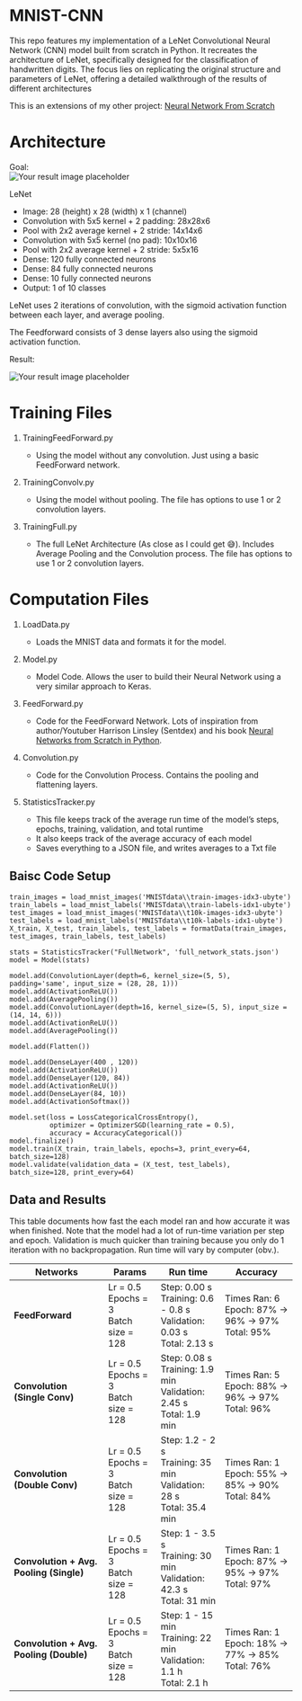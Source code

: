 # MNIST-CNN
This repo features my implementation of a LeNet Convolutional Neural Network (CNN) model built from scratch in Python. It recreates the architecture of LeNet, specifically designed for the classification of handwritten digits. The focus lies on replicating the original structure and parameters of LeNet, offering a detailed walkthrough of the results of different architectures

This is an extensions of my other project: [Neural Network From Scratch](https://github.com/abeGizaw/NeuralNetworkStarter)

# Architecture

Goal:  
![Your result image placeholder](/imagesForReadMe/LeNetArchitecture.png)

LeNet
- Image: 28 (height) x 28 (width) x 1 (channel)
- Convolution with 5x5 kernel + 2 padding: 28x28x6
- Pool with 2x2 average kernel + 2 stride: 14x14x6
- Convolution with 5x5 kernel (no pad): 10x10x16
- Pool with 2x2 average kernel + 2 stride: 5x5x16
- Dense: 120 fully connected neurons
- Dense: 84 fully connected neurons
- Dense: 10 fully connected neurons
- Output: 1 of 10 classes

LeNet uses 2 iterations of convolution, with the sigmoid activation function between each layer, and average pooling.

The Feedforward consists of 3 dense layers also using the sigmoid activation function.

Result:

![Your result image placeholder](/imagesForReadMe/myArchitecture.png)

# Training Files

1. TrainingFeedForward.py
   - Using the model without any convolution. Just using a basic FeedForward network.

2. TrainingConvolv.py
   - Using the model without pooling. The file has options to use 1 or 2 convolution layers.

3. TrainingFull.py
   - The full LeNet Architecture (As close as I could get 😅). Includes Average Pooling and the Convolution process. The file has options to use 1 or 2 convolution layers.

# Computation Files
1. LoadData.py
   - Loads the MNIST data and formats it for the model.

2. Model.py
   - Model Code. Allows the user to build their Neural Network using a very similar approach to Keras.

3. FeedForward.py
   - Code for the FeedForward Network. Lots of inspiration from author/Youtuber Harrison Linsley (Sentdex) and his book [Neural Networks from Scratch in Python](https://nnfs.io/).
  
4. Convolution.py
   - Code for the Convolution Process. Contains the pooling and flattening layers.

5. StatisticsTracker.py
   - This file keeps track of the average run time of the model’s steps, epochs, training, validation, and total runtime
   - It also keeps track of the average accuracy of each model
   - Saves everything to a JSON file, and writes averages to a Txt file
  

## Baisc Code Setup  
```  
train_images = load_mnist_images('MNISTdata\\train-images-idx3-ubyte')
train_labels = load_mnist_labels('MNISTdata\\train-labels-idx1-ubyte')
test_images = load_mnist_images('MNISTdata\\t10k-images-idx3-ubyte')
test_labels = load_mnist_labels('MNISTdata\\t10k-labels-idx1-ubyte')
X_train, X_test, train_labels, test_labels = formatData(train_images, test_images, train_labels, test_labels)

stats = StatisticsTracker("FullNetwork", 'full_network_stats.json')
model = Model(stats)

model.add(ConvolutionLayer(depth=6, kernel_size=(5, 5), padding='same', input_size = (28, 28, 1)))
model.add(ActivationReLU())
model.add(AveragePooling())
model.add(ConvolutionLayer(depth=16, kernel_size=(5, 5), input_size = (14, 14, 6)))
model.add(ActivationReLU())
model.add(AveragePooling())

model.add(Flatten())

model.add(DenseLayer(400 , 120))
model.add(ActivationReLU())
model.add(DenseLayer(120, 84))
model.add(ActivationReLU())
model.add(DenseLayer(84, 10))
model.add(ActivationSoftmax())

model.set(loss = LossCategoricalCrossEntropy(),
          optimizer = OptimizerSGD(learning_rate = 0.5),
          accuracy = AccuracyCategorical())
model.finalize()
model.train(X_train, train_labels, epochs=3, print_every=64, batch_size=128)
model.validate(validation_data = (X_test, test_labels), batch_size=128, print_every=64)  
```  
## Data and Results

This table documents how fast the each model ran and how accurate it was when finished. Note that the model had a lot of run-time variation per step and epoch. Validation is much quicker than training because you only do 1 iteration with no backpropagation. Run time will vary by computer (obv.).

| Networks                | Params                            | Run time                                                        | Accuracy                                                             |
|-------------------------|-----------------------------------|-----------------------------------------------------------------|----------------------------------------------------------------------|
| **FeedForward**         | Lr = 0.5 <br> Epochs = 3 <br> Batch size = 128 | Step: 0.00 s <br> Training: 0.6 - 0.8 s <br> Validation: 0.03 s <br> Total: 2.13 s | Times Ran: 6 <br> Epoch: 87% -> 96% -> 97% <br> Total: 95%          |
| **Convolution (Single Conv)** | Lr = 0.5 <br> Epochs = 3 <br> Batch size = 128 | Step: 0.08 s <br> Training: 1.9 min <br> Validation: 2.45 s <br> Total: 1.9 min | Times Ran: 5 <br> Epoch: 88% -> 96% -> 97% <br> Total: 96%          |
| **Convolution (Double Conv)** | Lr = 0.5 <br> Epochs = 3 <br> Batch size = 128 | Step: 1.2 - 2 s <br> Training: 35 min <br> Validation: 28 s <br> Total: 35.4 min | Times Ran: 1 <br> Epoch: 55% -> 85% -> 90% <br> Total: 84%          |
| **Convolution + Avg. Pooling (Single)** | Lr = 0.5 <br> Epochs = 3 <br> Batch size = 128 | Step: 1 - 3.5 s <br> Training: 30 min <br> Validation: 42.3 s <br> Total: 31 min | Times Ran: 1 <br> Epoch: 87% -> 95% -> 97% <br> Total: 97%          |
| **Convolution + Avg. Pooling (Double)** | Lr = 0.5 <br> Epochs = 3 <br> Batch size = 128 | Step: 1 - 15 min <br> Training: 22 min <br> Validation: 1.1 h <br> Total: 2.1 h | Times Ran: 1 <br> Epoch: 18% -> 77% -> 85% <br> Total: 76%          |
